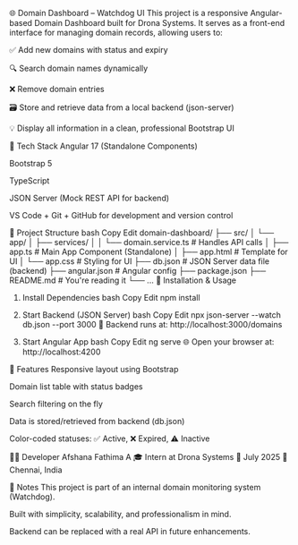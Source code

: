 🌐 Domain Dashboard – Watchdog UI
This project is a responsive Angular-based Domain Dashboard built for Drona Systems. It serves as a front-end interface for managing domain records, allowing users to:

✅ Add new domains with status and expiry

🔍 Search domain names dynamically

❌ Remove domain entries

🗃️ Store and retrieve data from a local backend (json-server)

💡 Display all information in a clean, professional Bootstrap UI

🚀 Tech Stack
Angular 17 (Standalone Components)

Bootstrap 5

TypeScript

JSON Server (Mock REST API for backend)

VS Code + Git + GitHub for development and version control

📁 Project Structure
bash
Copy
Edit
domain-dashboard/
├── src/
│   └── app/
│       ├── services/
│       │   └── domain.service.ts     # Handles API calls
│       ├── app.ts                    # Main App Component (Standalone)
│       ├── app.html                  # Template for UI
│       └── app.css                   # Styling for UI
├── db.json                           # JSON Server data file (backend)
├── angular.json                      # Angular config
├── package.json
├── README.md                         # You're reading it
└── ...
🔧 Installation & Usage
1. Install Dependencies
bash
Copy
Edit
npm install
2. Start Backend (JSON Server)
bash
Copy
Edit
npx json-server --watch db.json --port 3000
📍 Backend runs at: http://localhost:3000/domains

3. Start Angular App
bash
Copy
Edit
ng serve
🌐 Open your browser at: http://localhost:4200

📌 Features
Responsive layout using Bootstrap

Domain list table with status badges

Search filtering on the fly

Data is stored/retrieved from backend (db.json)

Color-coded statuses: ✅ Active, ❌ Expired, ⚠️ Inactive

🙋‍♀️ Developer
Afshana Fathima A
🎓 Intern at Drona Systems
📅 July 2025
📍 Chennai, India

📝 Notes
This project is part of an internal domain monitoring system (Watchdog).

Built with simplicity, scalability, and professionalism in mind.

Backend can be replaced with a real API in future enhancements.
